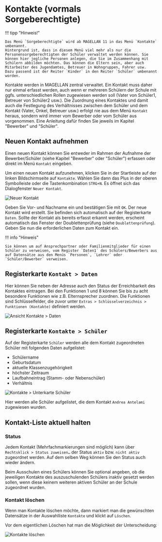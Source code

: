 # Kontakte (vormals Sorgeberechtigte) 

!!! tipp "Hinweis!"

    Das Menü `Sorgeberechtigte` wird ab MAGELLAN 11 in das Menü `Kontakte` umbenannt. 
    Hintergrund ist, dass in diesem Menü viel mehr als nur die Personensorgeberechtigten der Schüler verwaltet werden können. Sie können hier jegliche Personen anlegen, die Sie im Zusammenhang mit Schülern abbilden möchten. Das können die Eltern sein, aber auch Mitarbeiter des Jugendamtes, Betreuer in Wohngruppen, Fahrer usw.
    Dazu passend ist der Reiter `Kinder` in den Reiter `Schüler` umbenannt worden.

Kontakte werden in MAGELLAN zentral verwaltet. Ein Kontakt muss daher nur einmal erfasst werden, auch wenn er mehreren Schülern der Schule mit ggfs. unterschiedlichen Rollen zugewiesen werden soll (Vater von Schüler1, Betreuer von Schüler2 usw.). 
Die Zuordnung eines Kontaktes und damit auch die Festlegung des Verhältnisses zwischen dem Schüler und dem Kontakt (Vater, Onkel, Betreuer usw.) erfolgt nie aus dem Menü `Kontakt` heraus, sondern wird immer vom Bewerber oder vom Schüler aus vorgenommen. Eine Anleitung dafür finden Sie jeweils im Kapitel "Bewerber" und "Schüler".

## Neuen Kontakt aufnehmen

Einen neuen Kontakt können Sie entweder im Rahmen der Aufnahme der Bewerber/Schüler (siehe Kapitel "Bewerber" oder "Schüler") erfassen oder direkt im Menü `Kontakt` eingeben.

Um einen neuen Kontakt aufzunehmen, klicken Sie in der Startleiste auf der linken Bildschirmseite auf `Kontakte`. Wählen Sie dann das Plus in der oberen Symbolleiste oder die Tastenkombination `STRG+N`. Es öffnet sich das Dialogfenster `Neuer Kontakt`.

![Neuer Kontakt](/assets/images/sorgeberechtigte/schueler_40neuer.sorgebe.png)

Geben Sie Vor- und Nachname ein und bestätigen Sie mit `OK`.
Der neue Kontakt wird erstellt. Sie befinden sich automatisch auf der Registerkarte `Daten`. Sollte der Kontakt als bereits erfasst erkannt werden, erscheint automatisch das Fenster der Doublettenprüfung (siehe `Doublettenprüfung`). Geben Sie nun die erforderlichen Daten zum Kontakt ein.

!!! info "Hinweis"

    Sie können um auf Ansprechpartner oder Familienmitglieder für einen Schüler zu verweisen, vom Register `Daten1` des Schülers/Bewerbers aus auf Datensätze aus den Menüs `Personen`, `Lehrer` oder `Schüler/Bewerber` verweisen.

## Registerkarte `Kontakt > Daten`

Hier können Sie neben der Adresse auch den Status der Erreichbarkeit des Kontaktes eintragen. Bei den Funktionen 1 und 8 können Sie bis zu acht besondere Funktionen wie z.B. Elternsprecher zuordnen. Die Funktionen sind Schlüsselfelder, die zuvor unter `Extras > Schlüsselverzeichnis > Funktionen (Kontakte)` definiert werden.

![Ansicht `Kontakte > Daten`](/assets/images/sorgeberechtigte/schueler_41sorge.daten.png)

## Registerkarte `Kontakte > Schüler`

Auf der Registerkarte `Schüler` werden alle dem Kontakt zugeordneten Schüler mit folgenden Daten aufgelistet:

* Schülername
* Geburtsdatum
* aktuelle Klassenzugehörigkeit
* höchster Zeitraum
* Laufbahneintrag (Stamm- oder Nebenschüler)
* Verhältnis 

![Kontakte > Unterkarte Schüler](/assets/images/sorgeberechtigte/schueler_42sorge.kinder.png)

Hier werden alle Schüler aufgelistet, die dem Kontakt `Andrea Antelami` zugewiesen wurden.

## Kontakt-Liste aktuell halten

### Status

Jedem Kontakt (Mehrfachmarkierungen sind möglich) kann über `Rechtsklick > Status zuweisen…` der Status `aktiv` bzw. `nicht aktiv` zugeordnet werden. Auf dem selben Weg können Sie den Status auch wieder ändern.

Beim Ausschulen eines Schülers können Sie optional angeben, ob die jeweiligen Kontakte des auszuschulenden Schülers inaktiv gesetzt werden sollen, wenn diese keinem weiteren aktiven Schüler an der Schule zugeordnet wurden.

### Kontakt löschen

Wenn man Kontakte löschen möchte, dann markiert man die gewünschten Datensätze in der Auswahlliste `Kontakte` und klickt auf `Löschen`.

Vor dem eigentlichen Löschen hat man die Möglichkeit der Unterscheidung:

![Kontakte löschen](/assets/images/sorgeberechtigte/schueler_43sorge.kinder.png)
